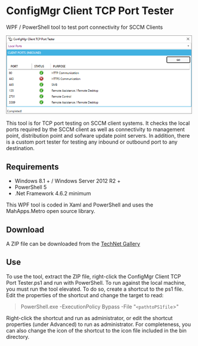 # ConfigMgr Client TCP Port Tester
WPF / PowerShell tool to test port connectivity for SCCM Clients

![ConfigMgr Client TCP Port Tester](https://github.com/SMSAgentSoftware/ConfigMgrClientTCPPortTester/raw/master/Assets/pt1.PNG)

This tool is for TCP port testing on SCCM client systems. It checks the local ports required by the SCCM client as well as connectivity to management point, distribution point and sofware update point servers.
In addition, there is a custom port tester for testing any inbound or outbound port to any destination.

## Requirements
* Windows 8.1 + / Windows Server 2012 R2 +
* PowerShell 5 
* .Net Framework 4.6.2 minimum 

This WPF tool is coded in Xaml and PowerShell and uses the MahApps.Metro open source library.

## Download
A ZIP file can be downloaded from the [TechNet Gallery](https://gallery.technet.microsoft.com/Delivery-Optimization-3eff74ac)

## Use
To use the tool, extract the ZIP file, right-click the ConfigMgr Client TCP Port Tester.ps1 and run with PowerShell.
To run against the local machine, you must run the tool elevated. To do so, create a shortcut to the ps1 file. Edit the properties of the shortcut and change the target to read:
> PowerShell.exe -ExecutionPolicy Bypass -File "`<pathtoPS1file`>"

Right-click the shortcut and run as administrator, or edit the shortcut properties (under Advanced) to run as administrator.
For completeness, you can also change the icon of the shortcut to the icon file included in the bin directory.
